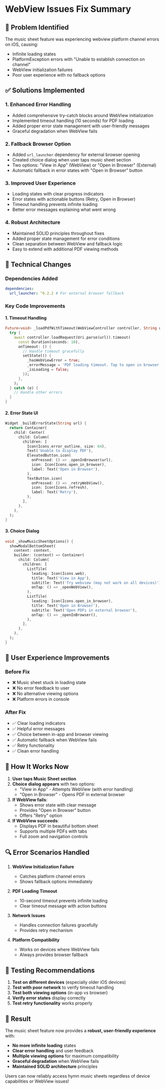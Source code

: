 # WebView Issues Fix Summary

## 🐛 Problem Identified

The music sheet feature was experiencing webview platform channel errors on iOS, causing:

- Infinite loading states
- PlatformException errors with "Unable to establish connection on channel"
- WebView initialization failures
- Poor user experience with no fallback options

## ✅ Solutions Implemented

### 1. **Enhanced Error Handling**

- Added comprehensive try-catch blocks around WebView initialization
- Implemented timeout handling (10 seconds) for PDF loading
- Added proper error state management with user-friendly messages
- Graceful degradation when WebView fails

### 2. **Fallback Browser Option**

- Added `url_launcher` dependency for external browser opening
- Created choice dialog when user taps music sheet section
- Two options: "View in App" (WebView) or "Open in Browser" (External)
- Automatic fallback in error states with "Open in Browser" button

### 3. **Improved User Experience**

- Loading states with clear progress indicators
- Error states with actionable buttons (Retry, Open in Browser)
- Timeout handling prevents infinite loading
- Better error messages explaining what went wrong

### 4. **Robust Architecture**

- Maintained SOLID principles throughout fixes
- Added proper state management for error conditions
- Clean separation between WebView and fallback logic
- Easy to extend with additional PDF viewing methods

## 🔧 Technical Changes

### Dependencies Added

```yaml
dependencies:
  url_launcher: ^6.2.2 # For external browser fallback
```

### Key Code Improvements

#### 1. **Timeout Handling**

```dart
Future<void> _loadPdfWithTimeout(WebViewController controller, String url) async {
  try {
    await controller.loadRequest(Uri.parse(url)).timeout(
      const Duration(seconds: 10),
      onTimeout: () {
        // Handle timeout gracefully
        setState(() {
          _hasWebViewError = true;
          _errorMessage = 'PDF loading timeout. Tap to open in browser.';
          _isLoading = false;
        });
      },
    );
  } catch (e) {
    // Handle other errors
  }
}
```

#### 2. **Error State UI**

```dart
Widget _buildErrorState(String url) {
  return Container(
    child: Center(
      child: Column(
        children: [
          Icon(Icons.error_outline, size: 64),
          Text('Unable to display PDF'),
          ElevatedButton.icon(
            onPressed: () => _openInBrowser(url),
            icon: Icon(Icons.open_in_browser),
            label: Text('Open in Browser'),
          ),
          TextButton.icon(
            onPressed: () => _retryWebView(),
            icon: Icon(Icons.refresh),
            label: Text('Retry'),
          ),
        ],
      ),
    ),
  );
}
```

#### 3. **Choice Dialog**

```dart
void _showMusicSheetOptions() {
  showModalBottomSheet(
    context: context,
    builder: (context) => Container(
      child: Column(
        children: [
          ListTile(
            leading: Icon(Icons.web),
            title: Text('View in App'),
            subtitle: Text('Try webview (may not work on all devices)'),
            onTap: () => _openWebView(),
          ),
          ListTile(
            leading: Icon(Icons.open_in_browser),
            title: Text('Open in Browser'),
            subtitle: Text('Open PDFs in external browser'),
            onTap: () => _openInBrowser(),
          ),
        ],
      ),
    ),
  );
}
```

## 🎯 User Experience Improvements

### Before Fix

- ❌ Music sheet stuck in loading state
- ❌ No error feedback to user
- ❌ No alternative viewing options
- ❌ Platform errors in console

### After Fix

- ✅ Clear loading indicators
- ✅ Helpful error messages
- ✅ Choice between in-app and browser viewing
- ✅ Automatic fallback when WebView fails
- ✅ Retry functionality
- ✅ Clean error handling

## 🚀 How It Works Now

1. **User taps Music Sheet section**
2. **Choice dialog appears** with two options:
   - "View in App" - Attempts WebView (with error handling)
   - "Open in Browser" - Opens PDF in external browser
3. **If WebView fails**:
   - Shows error state with clear message
   - Provides "Open in Browser" button
   - Offers "Retry" option
4. **If WebView succeeds**:
   - Displays PDF in beautiful bottom sheet
   - Supports multiple PDFs with tabs
   - Full zoom and navigation controls

## 🔍 Error Scenarios Handled

1. **WebView Initialization Failure**

   - Catches platform channel errors
   - Shows fallback options immediately

2. **PDF Loading Timeout**

   - 10-second timeout prevents infinite loading
   - Clear timeout message with action buttons

3. **Network Issues**

   - Handles connection failures gracefully
   - Provides retry mechanism

4. **Platform Compatibility**
   - Works on devices where WebView fails
   - Always provides browser fallback

## 📱 Testing Recommendations

1. **Test on different devices** (especially older iOS devices)
2. **Test with poor network** to verify timeout handling
3. **Test both viewing options** (in-app vs browser)
4. **Verify error states** display correctly
5. **Test retry functionality** works properly

## 🎉 Result

The music sheet feature now provides a **robust, user-friendly experience** with:

- **No more infinite loading** states
- **Clear error handling** and user feedback
- **Multiple viewing options** for maximum compatibility
- **Graceful degradation** when WebView fails
- **Maintained SOLID architecture** principles

Users can now reliably access hymn music sheets regardless of device capabilities or WebView issues!
